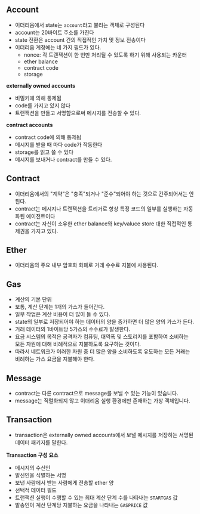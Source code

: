 ## Account

* 이더리움에서 state는 `account`라고 불리는 객체로 구성된다
* account는 20바이트 주소를 가진다
* state 전환은 account 간의 직접적인 가치 및 정보 전송이다 
* 이더리움 계정에는 네 가지 필드가 있다.
  * nonce: 각 트랜잭션이 한 번만 처리될 수 있도록 하기 위해 사용되는 카운터
  * ether balance
  * contract code
  * storage



**externally owned accounts**

* 비밀키에 의해 통제됨
* code를 가지고 있지 않다
* 트랜잭션을 만들고 서명함으로써 메시지를 전송할 수 있다.



**contract accounts**

* contract code에 의해 통제됨
* 메시지를 받을 때 마다 code가 작동한다
* storage를 읽고 쓸 수 있다
* 메시지를 보내거나 contract를 만들 수 있다.



## Contract

* 이더리움에서의 "계약"은 "충족"되거나 "준수"되어야 하는 것으로 간주되어서는 안 된다. 
* contract는 메시지나 트랜잭션을 트리거로 항상 특정 코드의 일부를 실행하는 자동화된 에이전트이다
* contract는 자신이 소유한 ether balance와 key/valuce store 대한 직접적인 통제권을 가지고 있다.



## Ether

* 이더리움의 주요 내부 암호화 화폐로 거래 수수료 지불에 사용된다.



## Gas

* 계산의 기본 단위
* 보통, 계산 단계는 1개의 가스가 들어간다.
* 일부 작업은 계산 비용이 더 많이 들 수 있다.
* state의 일부로 저장되어야 하는 데이터의 양을 증가하면 더 많은 양의 가스가 든다. 
* 거래 데이터의 1바이트당 5가스의 수수료가 발생한다. 
* 요금 시스템의 목적은 공격자가 컴퓨팅, 대역폭 및 스토리지를 포함하여 소비하는 모든 자원에 대해 비례적으로 지불하도록 요구하는 것이다. 
* 따라서 네트워크가 이러한 자원 중 더 많은 양을 소비하도록 유도하는 모든 거래는 비례하는 가스 요금을 지불해야 한다.



## Message

* contract는 다른 contract으로 message를 보낼 수 있는 기능이 있습니다. 
* message는 직렬화되지 않고 이더리움 실행 환경에만 존재하는 가상 객체입니다.



## Transaction

* transaction은 externally owned accounts에서 보낼 메시지를 저장하는 서명된 데이터 패키지를 말한다.

**Transaction 구성 요소**

* 메시지의 수신인
* 발신인을 식별하는 서명
* 보낸 사람에서 받는 사람에게 전송할 ether 양
* 선택적 데이터 필드
* 트랜잭션 실행이 수행할 수 있는 최대 계산 단계 수를 나타내는 `STARTGAS` 값
* 발송인이 계산 단계당 지불하는 요금을 나타내는 `GASPRICE` 값

